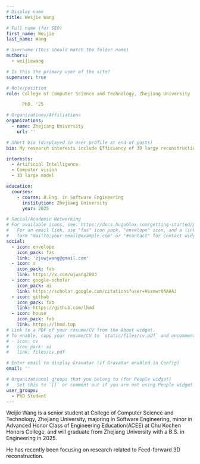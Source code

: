 ```yaml
---
# Display name
title: Weijie Wang

# Full name (for SEO)
first_name: Weijie
last_name: Wang

# Username (this should match the folder name)
authors:
  - weijiewang

# Is this the primary user of the site?
superuser: true

# Role/position
role: College of Computer Science and Technology, Zhejiang University

      PhD. '25

# Organizations/Affiliations
organizations:
  - name: Zhejiang University
    url: ''

# Short bio (displayed in user profile at end of posts)
bio: My research interests include Efficiency of 3D large reconstruction model and applications with embodied AI.

interests:
  - Artificial Intelligence
  - Computer vision
  - 3D large model

education:
  courses:
    - course: B.Eng. in Software Engineering
      institution: Zhejiang University
      year: 2025

# Social/Academic Networking
# For available icons, see: https://docs.hugoblox.com/getting-started/page-builder/#icons
#   For an email link, use "fas" icon pack, "envelope" icon, and a link in the
#   form "mailto:your-email@example.com" or "#contact" for contact widget.
social:
  - icon: envelope
    icon_pack: fas
    link: 'zjuwjwang@gmail.com'
  - icon: x
    icon_pack: fab
    link: https://x.com/wjwang2003
  - icon: google-scholar
    icon_pack: ai
    link: https://scholar.google.com/citations?user=Hsxmwr0AAAAJ
  - icon: github
    icon_pack: fab
    link: https://github.com/lhmd
  - icon: house
    icon_pack: fab
    link: https://lhmd.top
# Link to a PDF of your resume/CV from the About widget.
# To enable, copy your resume/CV to `static/files/cv.pdf` and uncomment the lines below.
# - icon: cv
#   icon_pack: ai
#   link: files/cv.pdf

# Enter email to display Gravatar (if Gravatar enabled in Config)
email: ''

# Organizational groups that you belong to (for People widget)
#   Set this to `[]` or comment out if you are not using People widget.
user_groups:
  - PhD Student
---
```


Weijie Wang is a senior student at College of Computer Science and Technology, Zhejiang University, majoring in Software Engineering, minor in Advanced Honor Class of Engineering Education(ACEE) at Chu Kochen Honors College, and will graduate from Zhejiang University with a B.S. in Engineering in 2025. 

He has recently been focusing on research related to Feed-forward 3D reconstruction.